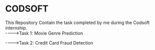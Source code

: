 # CODSOFT
This Repository Contain the task completed by me during the Codsoft internship.                                 
---->Task 1: Movie Genre Prediction

---->Task 2: Credit Card Fraud Detection
